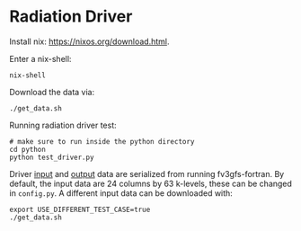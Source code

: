 # Radiation Driver

Install nix: https://nixos.org/download.html.

Enter a nix-shell:

    nix-shell

Download the data via:
```
./get_data.sh
```

Running radiation driver test:
```
# make sure to run inside the python directory
cd python
python test_driver.py
```

Driver [input](https://github.com/ai2cm/fv3gfs-fortran/blob/5bec365a6de0f5255e11aaf9dd599f901bba9b92/FV3/gfsphysics/GFS_layer/GFS_radiation_driver.F90#L1277) and [output](https://github.com/ai2cm/fv3gfs-fortran/blob/5bec365a6de0f5255e11aaf9dd599f901bba9b92/FV3/gfsphysics/GFS_layer/GFS_radiation_driver.F90#L2355) data are serialized from running fv3gfs-fortran. By default, the input data are 24 columns by 63 k-levels, these can be changed in `config.py`. A different input data can be downloaded with:
```
export USE_DIFFERENT_TEST_CASE=true
./get_data.sh
```